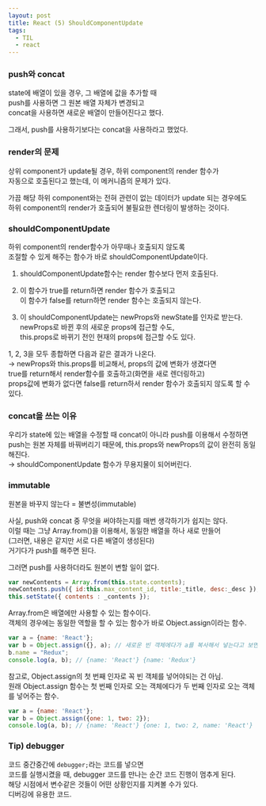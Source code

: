 ```yaml
---
layout: post
title: React (5) ShouldComponentUpdate
tags:
  - TIL
  - react
---
```


### push와 concat
state에 배열이 있을 경우, 그 배열에 값을 추가할 때  
push를 사용하면 그 원본 배열 자체가 변경되고  
concat을 사용하면 새로운 배열이 만들어진다고 했다.  

그래서, push를 사용하기보다는 concat을 사용하라고 했었다.  

### render의 문제
상위 component가 update될 경우, 하위 component의 render 함수가  
자동으로 호출된다고 했는데, 이 메커니즘의 문제가 있다.  

가끔 해당 하위 component와는 전혀 관련이 없는 데이터가 update 되는 경우에도  
하위 component의 render가 호출되어 불필요한 렌더링이 발생하는 것이다.  

### shouldComponentUpdate
하위 component의 render함수가 아무때나 호출되지 않도록  
조절할 수 있게 해주는 함수가 바로 shouldComponentUpdate이다.  

1. shouldComponentUpdate함수는 render 함수보다 먼저 호출된다.  

2. 이 함수가 true를 return하면 render 함수가 호출되고  
이 함수가 false를 return하면 render 함수는 호출되지 않는다.  

3. 이 shouldComponentUpdate는 newProps와 newState를 인자로 받는다.  
newProps로 바뀐 후의 새로운 props에 접근할 수도,  
this.props로 바뀌기 전인 현재의 props에 접근할 수도 있다.  

1, 2, 3을 모두 종합하면 다음과 같은 결과가 나온다.  
→ newProps와 this.props를 비교해서, props의 값에 변화가 생겼다면  
true를 return해서 render함수를 호출하고(화면을 새로 렌더링하고)  
props값에 변화가 없다면 false를 return하서 render 함수가 호출되지 않도록 할 수 있다.  

### concat을 쓰는 이유
우리가 state에 있는 배열을 수정할 때 concat이 아니라 push를 이용해서 수정하면  
push는 원본 자체를 바꿔버리기 때문에, this.props와 newProps의 값이 완전히 동일해진다.  
→ shouldComponentUpdate 함수가 무용지물이 되어버린다.  

### immutable
원본을 바꾸지 않는다 = 불변성(immutable)  

사실, push와 concat 중 무엇을 써야하는지를 매번 생각하기가 쉽지는 않다.  
이럴 때는 그냥 Array.from()을 이용해서, 동일한 배열을 하나 새로 만들어  
(그러면, 내용은 같지만 서로 다른 배열이 생성된다)  
거기다가 push를 해주면 된다.  

그러면 push를 사용하더라도 원본이 변할 일이 없다.  
```jsx
var newContents = Array.from(this.state.contents);
newContents.push({ id:this.max_content_id, title:_title, desc:_desc });
this.setState({ contents : _contents });
```
Array.from은 배열에만 사용할 수 있는 함수이다.  
객체의 경우에는 동일한 역할을 할 수 있는 함수가 바로 Object.assign이라는 함수.  
```jsx
var a = {name: 'React'};
var b = Object.assign({}, a); // 새로운 빈 객체에다가 a를 복사해서 넣는다고 보면 됨.
b.name = "Redux";
console.log(a, b); // {name: 'React'} {name: 'Redux'}
```
참고로, Object.assign의 첫 번째 인자로 꼭 빈 객체를 넣어야되는 건 아님.  
원래 Object.assign 함수는 첫 번째 인자로 오는 객체에다가 두 번째 인자로 오는 객체를 넣어주는 함수.  
```jsx
var a = {name: 'React'};
var b = Object.assign({one: 1, two: 2});
console.log(a, b); // {name: 'React'} {one: 1, two: 2, name: 'React'}
```

### Tip) debugger
코드 중간중간에 `debugger;`라는 코드를 넣으면  
코드를 실행시켰을 때, debugger 코드를 만나는 순간 코드 진행이 멈추게 된다.  
해당 시점에서 변수같은 것들이 어떤 상황인지를 지켜볼 수가 있다.  
디버깅에 유용한 코드.  